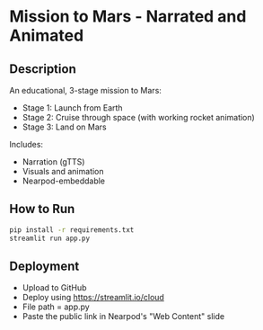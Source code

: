 
# Mission to Mars - Narrated and Animated

## Description
An educational, 3-stage mission to Mars:
- Stage 1: Launch from Earth
- Stage 2: Cruise through space (with working rocket animation)
- Stage 3: Land on Mars

Includes:
- Narration (gTTS)
- Visuals and animation
- Nearpod-embeddable

## How to Run

```bash
pip install -r requirements.txt
streamlit run app.py
```

## Deployment

- Upload to GitHub
- Deploy using https://streamlit.io/cloud
- File path = app.py
- Paste the public link in Nearpod's "Web Content" slide
